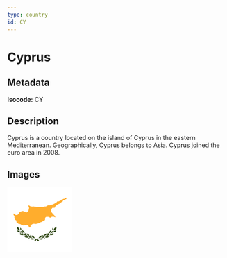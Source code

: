 ```yaml
---
type: country
id: CY
---
```


# Cyprus

## Metadata

**Isocode:** CY

## Description

Cyprus is a country located on the island of Cyprus in the eastern Mediterranean. Geographically, Cyprus belongs to Asia. Cyprus joined the euro area in 2008.

## Images

<img src="cy.png" height="150" alt="Cyprus">
